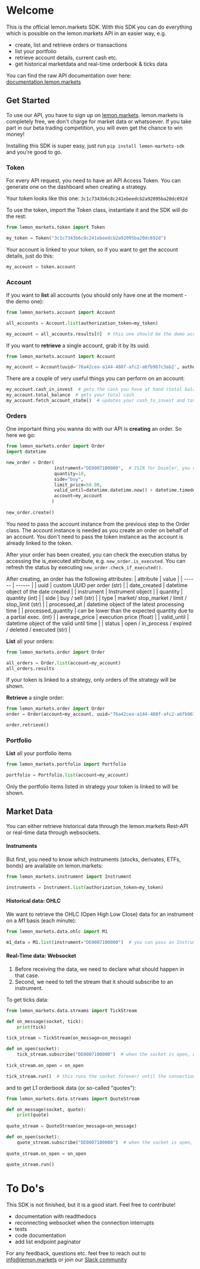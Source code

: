 # Welcome

This is the official lemon.markets SDK. With this SDK you can do everything which is possible on the lemon.markets API in an easier way, e.g.
- create, list and retrieve orders or transactions
- list your portfolio
- retrieve account details, current cash etc.
- get historical marketdata and real-time orderbook & ticks data

You can find the raw API documentation over here: [documentation.lemon.markets](https://documentation.lemon.markets/)

## Get Started

To use our API, you have to sign up on [lemon.markets](https://app.lemon.markets/register). 
lemon.markets is completely free, we don't charge for market data or whatsoever. If you take part in our beta trading competition, you will even get the chance to win money!

Installing this SDK is super easy, just run 
```pip install lemon-markets-sdk``` and you're good to go.

### Token

For every API request, you need to have an API Access Token. You can generate one on the dashboard when creating a strategy.

Your token looks like this one: `3c1c7343b6c8c241ebeedcb2a92095ba20dc692d`

To use the token, import the Token class, instantiate it and the SDK will do the rest:

```python
from lemon_markets.token import Token

my_token = Token("3c1c7343b6c8c241ebeedcb2a92095ba20dc692d")
```

Your account is linked to your token, so if you want to get the account details, just do this:
```python
my_account = token.account
```

### Account

If you want to **list** all accounts (you should only have one at the moment - the demo one):

```python
from lemon_markets.account import Account

all_accounts = Account.list(authorization_token=my_token)

my_account = all_accounts.results[0]  # this one should be the demo account
```

If you want to **retrieve** a single account, grab it by its uuid:

```python
from lemon_markets.account import Account

my_account = Account(uuid='76a42cea-a144-488f-afc2-a6fb967c3ab2', authorization_token=my_token)
```


There are a couple of very useful things you can perform on an account:

```python
my_account.cash_in_invest  # gets the cash you have at hand (total balance minus open order volume)
my_account.total_balance  # gets your total cash
my_account.fetch_account_state()  # updates your cash_to_invest and total_balance
```

### Orders

One important thing you wanna do with our API is **creating** an order. So here we go:

```python
from lemon_markets.order import Order
import datetime

new_order = Order(
                  instrument="DE0007100000",  # ISIN for Daimler, you can pass an instrument instance in here as well
                  quantity=10,
                  side="buy",
                  limit_price=50.00,
                  valid_until=datetime.datetime.now() + datetime.timedelta(days=1),
                  account=my_account
                 )
                 
new_order.create()
```
You need to pass the account instance from the previous step to the Order class. The account instance is needed as you create an order on behalf of an account. You don't need to pass the token instance as the account is already linked to the token.

After your order has been created, you can check the execution status by accessing the is_executed attribute, e.g. `new_order.is_executed`. 
You can refresh the status by executing `new_order.check_if_executed()`.

After creating, an order has the following attributes:
| attribute | value |
| ------ | ------ |
| uuid | custom UUID per order (str) |
| date_created | datetime object of the date created |
| instrument | Instrument object |
| quantity | quantity (int) |
| side | buy / sell (str) |
| type | market/ stop_market / limit / stop_limit (str) |
| processed_at | datetime object of the latest processing time |
| processed_quantity | can be lower than the expected quantity due to a partial exec. (int) |
| average_price | execution price (float) |
| valid_until | datetime object of the valid until time |
| status | open / in_process / expired / deleted / executed (str) |



**List** all your orders:

```python
from lemon_markets.order import Order

all_orders = Order.list(account=my_account)
all_orders.results
```
If your token is linked to a strategy, only orders of the strategy will be shown.

**Retrieve** a single order:

```python
from lemon_markets.order import Order
order = Order(account=my_account, uuid="76a42cea-a144-488f-afc2-a6fb967c3ab2")

order.retrieve()
```


### Portfolio

**List** all your portfolio items
```python
from lemon_markets.portfolio import Portfolio

portfolio = Portfolio.list(account=my_account)
```
Only the portfolio items listed in strategy your token is linked to will be shown.


## Market Data
You can either retrieve historical data through the lemon.markets Rest-API or real-time data through websockets.

#### Instruments
But first, you need to know which instruments (stocks, derivates, ETFs, bonds) are available on lemon.markets:

```python
from lemon_markets.instrument import Instrument

instruments = Instrument.list(authorization_token=my_token)
```

#### Historical data: OHLC 
We want to retrieve the OHLC (Open High Low Close) data for an instrument on a _M1_ basis (each minute):
```python
from lemon_markets.data.ohlc import M1

m1_data = M1.list(instrument="DE0007100000")  # you can pass an Instrument instance in here as well

```

#### Real-Time data: Websocket

1) Before receiving the data, we need to declare what should happen in that case. 
2) Second, we need to tell the stream that it should subscribe to an instrument.

To get ticks data:
```python
from lemon_markets.data.streams import TickStream

def on_message(socket, tick):
    print(tick)
    
tick_stream = TickStream(on_message=on_message)

def on_open(socket):
    tick_stream.subscribe("DE0007100000")  # when the socket is open, we would like to subscribe to the Daimler tick stream
    
tick_stream.on_open = on_open

tick_stream.run()  # this runs the socket forever/ until the connection interrups.

```

and to get L1 orderbook data (or so-called "quotes"):
```python
from lemon_markets.data.streams import QuoteStream

def on_message(socket, quote):
    print(quote)
    
quote_stream = QuoteStream(on_message=on_message)

def on_open(socket):
    quote_stream.subscribe("DE0007100000")  # when the socket is open, we would like to subscribe to the Daimler quote stream
    
quote_stream.on_open = on_open

quote_stream.run()
```

# To Do's

This SDK is not finished, but it is a good start. Feel free to contribute!
- documentation with readthedocs
- reconnecting websocket when the connection interrupts
- tests
- code documentation
- add list endpoint paginator

For any feedback, questions etc. feel free to reach out to info@lemon.markets or join our [Slack community](https://lemon.markets/community/)
